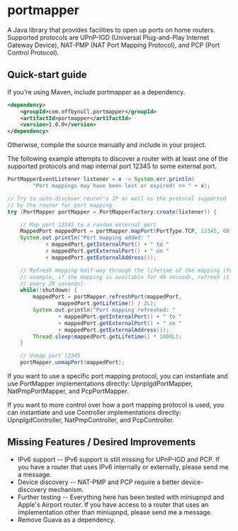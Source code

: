 portmapper
==========

A Java library that provides facilities to open up ports on home routers. Supported protocols are UPnP-IGD (Universal Plug-and-Play Internet Gateway Device), NAT-PMP (NAT Port Mapping Protocol), and PCP (Port Control Protocol).

## Quick-start guide

If you're using Maven, include portmapper as a dependency.

```xml
<dependency>
    <groupId>com.offbynull.portmapper</groupId>
    <artifactId>portmapper</artifactId>
    <version>1.0.0</version>
</dependency>
```

Otherwise, compile the source manually and include in your project.


The following example attempts to discover a router with at least one of the supported protocols and map internal port 12345 to some external port.

```java
PortMapperEventListener listener = x -> System.err.println(
        "Port mappings may have been lost or expired! >> " + x);

// Try to auto-discover router's IP as well as the protocol supported
// by the router for port mapping
try (PortMapper portMapper = PortMapperFactory.create(listener)) {

    // Map port 12345 to a random external port
    MappedPort mappedPort = portMapper.mapPort(PortType.TCP, 12345, 60);
    System.out.println("Port mapping added: "
            + mappedPort.getInternalPort() + " to "
            + mappedPort.getExternalPort() + " on "
            + mappedPort.getExternalAddress());

    // Refresh mapping half-way through the lifetime of the mapping (for
    // example, if the mapping is available for 40 seconds, refresh it 
    // every 20 seconds)
    while(!shutdown) {
        mappedPort = portMapper.refreshPort(mappedPort,
                mappedPort.getLifetime() / 2L);
        System.out.println("Port mapping refreshed: "
                + mappedPort.getInternalPort() + " to "
                + mappedPort.getExternalPort() + " on "
                + mappedPort.getExternalAddress());
        Thread.sleep(mappedPort.getLifetime() * 1000L);
    }

    // Unmap port 12345
    portMapper.unmapPort(mappedPort);
```

If you want to use a specific port mapping protocol, you can instantiate and use PortMapper implementations directly: UpnpIgdPortMapper, NatPmpPortMapper, and PcpPortMapper.

If you want to more control over how a port mapping protocol is used, you can instantiate and use Controller implementations directly: UpnpIgdController, NatPmpController, and PcpController.

## Missing Features / Desired Improvements

* IPv6 support -- IPv6 support is still missing for UPnP-IGD and PCP. If you have a router that uses IPv6 internally or externally, please send me a message.
* Device discovery -- NAT-PMP and PCP require a better device-discovery mechanism.
* Further testing -- Everything here has been tested with miniupnpd and Apple's Airport router. If you have access to a router that uses an implementation other than miniupnpd, please send me a message.
* Remove Guava as a dependency.